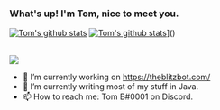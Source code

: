 ### What's up! I'm Tom, nice to meet you.

[![Tom's github stats](https://github-readme-stats.vercel.app/api?username=HardstylesDev&show_icons=true&theme=synthwave&include_all_commits=true&count_private=true)]()
[![Tom's github stats](https://github-readme-streak-stats.herokuapp.com?user=HardstylesDev&theme=midnight-purple&hide_border=true&currStreakLabel=E4289E&background=2B213A&fire=E4289E&sideNums=E4289E&currStreakNum=E4289E)](https://git.io/streak-stats)]()


<br>
<img align="center" src="https://github-readme-stats.vercel.app/api/top-langs/?username=HardstylesDev&theme=synthwave&include_all_commits=true" /> 

- 🔭 I’m currently working on https://theblitzbot.com/
- 🌱 I’m currently writing most of my stuff in Java.
- 📫 How to reach me: Tom B#0001 on Discord.
